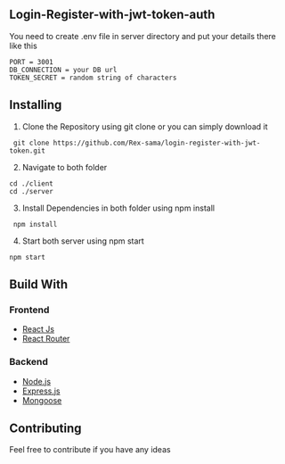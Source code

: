 ## Login-Register-with-jwt-token-auth



You need to create .env file in server directory and put your details there like this

```console
PORT = 3001
DB_CONNECTION = your DB url
TOKEN_SECRET = random string of characters
```

## Installing

1. Clone the Repository using git clone or you can simply download it 
```console
 git clone https://github.com/Rex-sama/login-register-with-jwt-token.git
```

2. Navigate to both folder
 ```console
 cd ./client
 cd ./server
``` 

3. Install Dependencies in both folder using npm install
```console
 npm install
```
4. Start both server using npm start
```console
npm start
```
## Build With

### Frontend
- <a href="https://reactjs.org/">React Js</a>
- <a href="https://reactrouter.com/">React Router</a>

### Backend
- <a href="https://nodejs.org/en/">Node.js</a>
- <a href="https://expressjs.com/">Express.js</a>
- <a href="https://mongoosejs.com/">Mongoose</a>

## Contributing

Feel free to contribute if you have any ideas 
